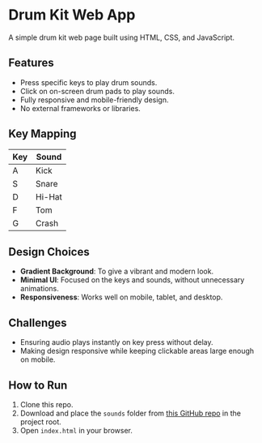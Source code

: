 # Drum Kit Web App

A simple drum kit web page built using HTML, CSS, and JavaScript.

## Features
- Press specific keys to play drum sounds.
- Click on on-screen drum pads to play sounds.
- Fully responsive and mobile-friendly design.
- No external frameworks or libraries.

## Key Mapping
| Key | Sound  |
| --- | ------ |
| A   | Kick   |
| S   | Snare  |
| D   | Hi-Hat |
| F   | Tom    |
| G   | Crash  |

## Design Choices
- **Gradient Background**: To give a vibrant and modern look.
- **Minimal UI**: Focused on the keys and sounds, without unnecessary animations.
- **Responsiveness**: Works well on mobile, tablet, and desktop.

## Challenges
- Ensuring audio plays instantly on key press without delay.
- Making design responsive while keeping clickable areas large enough on mobile.

## How to Run
1. Clone this repo.
2. Download and place the `sounds` folder from [this GitHub repo](https://github.com/indusaisolutions/sounds) in the project root.
3. Open `index.html` in your browser.

